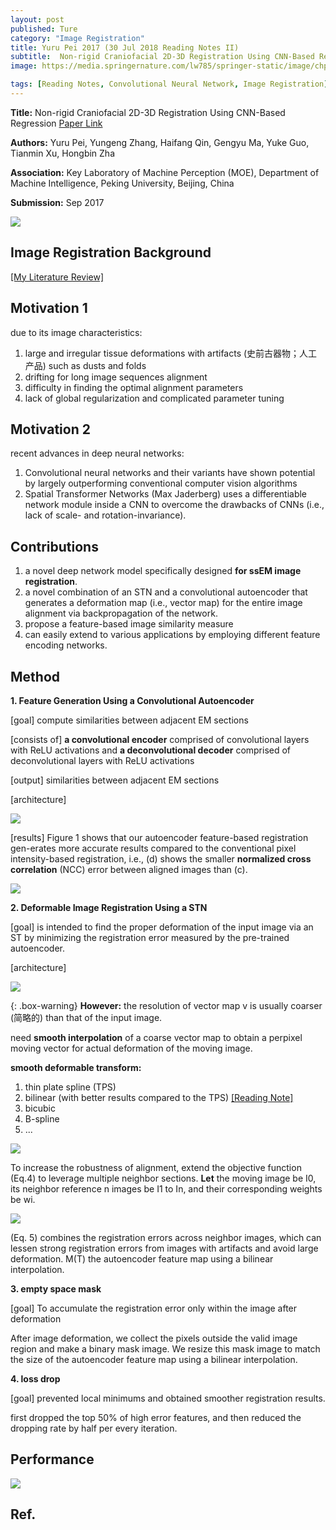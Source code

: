 ```yaml
---
layout: post
published: Ture
category: "Image Registration"
title: Yuru Pei 2017 (30 Jul 2018 Reading Notes II)
subtitle:  Non-rigid Craniofacial 2D-3D Registration Using CNN-Based Regression
image: https://media.springernature.com/lw785/springer-static/image/chp%3A10.1007%2F978-3-319-67558-9_14/MediaObjects/456926_1_En_14_Fig3_HTML.gif

tags: [Reading Notes, Convolutional Neural Network, Image Registration]
---
```


**Title:** Non-rigid Craniofacial 2D-3D Registration Using CNN-Based Regression [Paper Link](https://link.springer.com/chapter/10.1007/978-3-319-67558-9_14)

**Authors:** Yuru Pei, Yungeng Zhang, Haifang Qin, Gengyu Ma, Yuke Guo, Tianmin Xu, Hongbin Zha

**Association:** Key Laboratory of Machine Perception (MOE), Department of Machine Intelligence, Peking University, Beijing, China

**Submission:** Sep 2017

![](https://media.springernature.com/lw785/springer-static/image/chp%3A10.1007%2F978-3-319-67558-9_14/MediaObjects/456926_1_En_14_Fig3_HTML.gif) 



## Image Registration Background

[[My Literature Review]](https://xuuuuuuchen.github.io/LiteratureReview_ImageRegistration/)


## Motivation 1
due to its image characteristics: 
1. large and irregular tissue deformations with artifacts (史前古器物；人工产品) such as dusts and folds
2. drifting for long image sequences alignment
3. difficulty in finding the optimal alignment parameters
4. lack of global regularization and complicated parameter tuning

## Motivation 2
recent advances in deep neural networks:
1. Convolutional neural networks and their variants have shown potential by largely outperforming conventional computer vision algorithms
2. Spatial Transformer Networks (Max Jaderberg) uses a differentiable network module inside a CNN to overcome the drawbacks of CNNs (i.e., lack of scale- and rotation-invariance).


## Contributions

1. a novel deep network model specifically designed **for ssEM image registration**.
2. a novel combination of an STN and a convolutional autoencoder that generates a deformation map (i.e., vector map) for the entire image alignment via backpropagation of the network.
3. propose a feature-based image similarity measure
4. can easily extend to various applications by employing different feature encoding networks.


## Method 


**1. Feature Generation Using a Convolutional Autoencoder**

[goal] compute similarities between adjacent EM sections

[consists of] **a convolutional encoder** comprised of convolutional layers with ReLU activations and **a deconvolutional decoder** comprised of deconvolutional layers with ReLU activations

[output]  similarities between adjacent EM sections

[architecture] 

![](https://github.com/xuuuuuuchen/xuuuuuuchen.github.io/blob/master/img/2018-07-30-readnote/1.png?raw=true) 

[results] Figure 1 shows that our autoencoder feature-based registration gen-erates more accurate results compared to the conventional pixel intensity-based registration, i.e., (d) shows the smaller **normalized cross correlation** (NCC) error between aligned images than (c).

![](https://github.com/xuuuuuuchen/xuuuuuuchen.github.io/blob/master/img/2018-07-30-readnote/2.png?raw=true) 

**2. Deformable Image Registration Using a STN**

[goal] is intended to find the proper deformation of the input image via an ST by minimizing the registration error measured by the pre-trained autoencoder.

[architecture] 

![](https://github.com/xuuuuuuchen/xuuuuuuchen.github.io/blob/master/img/2018-07-30-readnote/3.png?raw=true) 


{: .box-warning}
**However:** the resolution of vector map v is usually coarser (简略的) than that of the input image.

need **smooth interpolation** of a coarse vector map to obtain a perpixel moving vector for actual deformation of the moving image.


**smooth deformable transform:**
1. thin plate spline (TPS) 
2. bilinear (with better results compared to the TPS) [[Reading Note]](https://xuuuuuuchen.github.io/2018-07-26-readnote/)
3. bicubic
4. B-spline
5. ...

![](https://github.com/xuuuuuuchen/xuuuuuuchen.github.io/blob/master/img/2018-07-30-readnote/5.png?raw=true) 

To increase the robustness of alignment, extend the objective function (Eq.4) to leverage multiple neighbor sections.
**Let** the moving image be I0, its neighbor reference n images be I1 to In, and their corresponding weights be wi.

![](https://github.com/xuuuuuuchen/xuuuuuuchen.github.io/blob/master/img/2018-07-30-readnote/6.png?raw=true) 

(Eq. 5) combines the registration errors across neighbor images, which can lessen strong registration errors from images with artifacts and avoid large deformation. M(T) the autoencoder feature map using a bilinear interpolation.



**3. empty space mask**

[goal] To accumulate the registration error only within the image after deformation

After image deformation, we collect the pixels outside the valid image region and make a binary mask image. 
We resize this mask image to match the size of the autoencoder feature map using a bilinear interpolation.

**4. loss drop**

[goal] prevented local minimums and obtained smoother registration results.

first dropped the top 50% of high error features, and then reduced the dropping rate by half per every iteration. 


## Performance

![](https://github.com/xuuuuuuchen/xuuuuuuchen.github.io/blob/master/img/2018-07-30-readnote/4.png?raw=true) 

## Ref.


